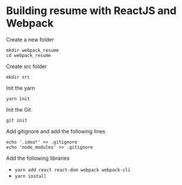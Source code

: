 # Building resume with ReactJS and Webpack

Create a new folder

    mkdir webpack_resume 
    cd webpack_resume

Create src folder 
    
    mkdir src    
    
Init the yarn
    
    yarn init
    
Init the Git

    git init

Add gitignore and add the following lines

    echo '.idea*' >> .gitignore
    echo 'node_modules' >> .gitignore

Add the following libraries

- `yarn add react react-dom webpack webpack-cli`
- `yarn install`
